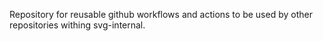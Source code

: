 Repository for reusable github workflows and actions to be used by other repositories withing svg-internal.